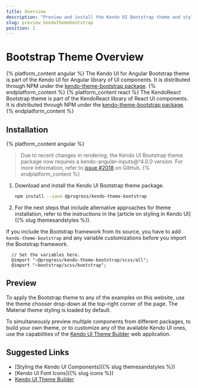 ```yaml
---
title: Overview
description: "Preview and install the Kendo UI Bootstrap theme and style the Kendo UI components in Angular and React projects."
slug: preview_kendothemebootstrap
position: 1
---
```


# Bootstrap Theme Overview

{% platform_content angular %}
The Kendo UI for Angular Bootstrap theme is part of the Kendo UI for Angular library of UI components. It is distributed through NPM under the [kendo-theme-bootstrap package](https://www.npmjs.com/package/@progress/kendo-theme-bootstrap).
{% endplatform_content %}
{% platform_content react %}
The KendoReact Bootstrap theme is part of the KendoReact library of React UI components. It is distributed through NPM under the [kendo-theme-bootstrap package](https://www.npmjs.com/package/@progress/kendo-theme-bootstrap).
{% endplatform_content %}

## Installation

{% platform_content angular %}
> Due to recent changes in rendering, the Kendo UI Bootstrap theme package now requires a kendo-angular-inputs@^4.0.0 version. For more information, refer to [issue #2018](https://github.com/telerik/kendo-angular/issues/2018) on GitHub.
{% endplatform_content %}

1. Download and install the Kendo UI Bootstrap theme package.

    ```sh
    npm install --save @progress/kendo-theme-bootstrap
    ```

1. For the next steps that include alternative approaches for theme installation, refer to the instructions in the [article on styling in Kendo UI]({% slug themesandstyles %}).

If you include the Bootstrap framework from its source, you have to add `kendo-theme-bootstrap` and any variable customizations before you import the Bootstrap framework.

```css-no-run
  // Set the variables here.
  @import "~@progress/kendo-theme-bootstrap/scss/all";
  @import "~bootstrap/scss/bootstrap";
```

## Preview

To apply the Bootstrap theme to any of the examples on this website, use the theme chooser drop-down at the top-right corner of the page. The Material theme styling is loaded by default.

To simultaneously preview multiple components from different packages, to build your own theme, or to customize any of the available Kendo UI ones, use the capabilities of the [Kendo UI Theme Builder](https://themebuilder.telerik.com/) web application.

## Suggested Links

* [Styling the Kendo UI Components]({% slug themesandstyles %})
* [Kendo UI Font Icons]({% slug icons %})
* [Kendo UI Theme Builder](https://themebuilder.telerik.com/)
